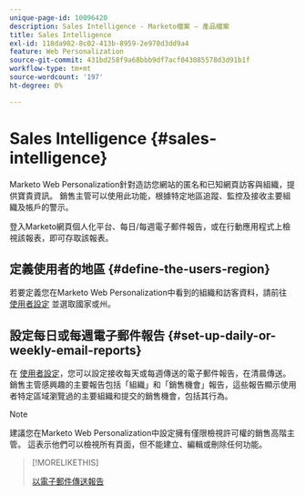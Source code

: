 ```yaml
---
unique-page-id: 10096420
description: Sales Intelligence - Marketo檔案 — 產品檔案
title: Sales Intelligence
exl-id: 118da902-8c02-413b-8959-2e970d3dd9a4
feature: Web Personalization
source-git-commit: 431bd258f9a68bbb9df7acf043085578d3d91b1f
workflow-type: tm+mt
source-wordcount: '197'
ht-degree: 0%

---
```


# Sales Intelligence {#sales-intelligence}

Marketo Web Personalization針對造訪您網站的匿名和已知網頁訪客與組織，提供寶貴資訊。 銷售主管可以使用此功能，根據特定地區追蹤、監控及接收主要組織及帳戶的警示。

登入Marketo網頁個人化平台、每日/每週電子郵件報告，或在行動應用程式上檢視該報表，即可存取該報表。

## 定義使用者的地區 {#define-the-users-region}

若要定義您在Marketo Web Personalization中看到的組織和訪客資料，請前往 [使用者設定](/help/marketo/product-docs/web-personalization/getting-started/user-settings.md) 並選取國家或州。

## 設定每日或每週電子郵件報告 {#set-up-daily-or-weekly-email-reports}

在 [使用者設定](/help/marketo/product-docs/web-personalization/getting-started/user-settings.md)，您可以設定接收每天或每週傳送的電子郵件報告，在清晨傳送。 銷售主管感興趣的主要報告包括「組織」和「銷售機會」報告，這些報告顯示使用者特定區域瀏覽過的主要組織和提交的銷售機會，包括其行為。

>[!NOTE]
>
>建議您在Marketo Web Personalization中設定擁有僅限檢視許可權的銷售高階主管。 這表示他們可以檢視所有頁面，但不能建立、編輯或刪除任何功能。

>[!MORELIKETHIS]
>
>[以電子郵件傳送報告](/help/marketo/product-docs/web-personalization/reporting-for-web-personalization/email-reports.md)
